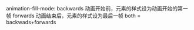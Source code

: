 animation-fill-mode: backwards
动画开始前，元素的样式设为动画开始的第一帧
forwards
动画结束后，元素的样式设为最后一帧
both = backwads+forwards